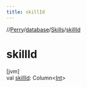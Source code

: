 ```yaml
---
title: skillId
---
```

//[Perry](../../../index.html)/[database](../index.html)/[Skills](index.html)/[skillId](skill-id.html)



# skillId



[jvm]\
val [skillId](skill-id.html): Column<[Int](https://kotlinlang.org/api/latest/jvm/stdlib/kotlin/-int/index.html)>




